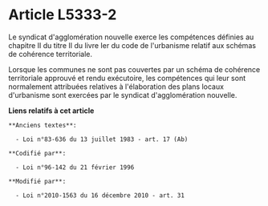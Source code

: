 # Article L5333-2

Le syndicat d'agglomération nouvelle exerce les compétences définies au chapitre II du titre II du livre Ier du code de
l'urbanisme relatif aux schémas de cohérence territoriale.

Lorsque les communes ne sont pas couvertes par un schéma de cohérence territoriale approuvé et rendu exécutoire, les
compétences qui leur sont normalement attribuées relatives à l'élaboration des plans locaux d'urbanisme sont exercées par le
syndicat d'agglomération nouvelle.

**Liens relatifs à cet article**

	**Anciens textes**:

	  - Loi n°83-636 du 13 juillet 1983 - art. 17 (Ab)

	**Codifié par**:

	  - Loi n°96-142 du 21 février 1996

	**Modifié par**:

	  - Loi n°2010-1563 du 16 décembre 2010 - art. 31
